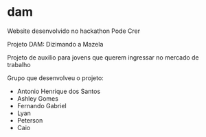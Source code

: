 # dam
Website desenvolvido no hackathon Pode Crer 

Projeto DAM: Dizimando a Mazela

Projeto de auxilio para jovens que querem ingressar no mercado de trabalho

Grupo que desenvolveu o projeto:

- Antonio Henrique dos Santos 
- Ashley Gomes 
- Fernando Gabriel
- Lyan
- Peterson
- Caio
